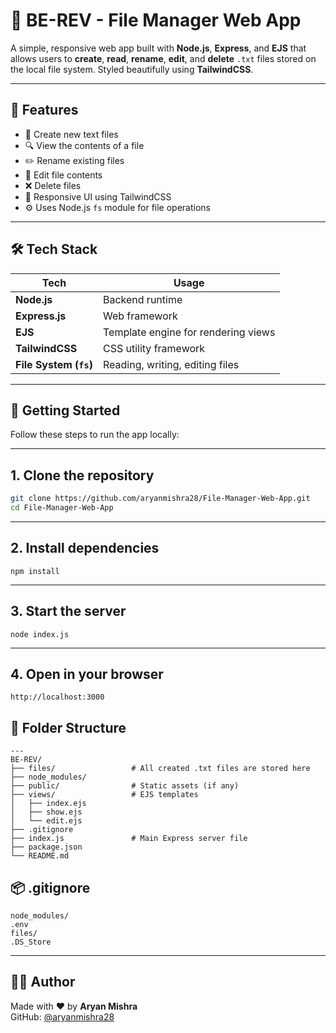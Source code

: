 # 📁 BE-REV - File Manager Web App

A simple, responsive web app built with **Node.js**, **Express**, and **EJS** that allows users to **create**, **read**, **rename**, **edit**, and **delete** `.txt` files stored on the local file system. Styled beautifully using **TailwindCSS**.

---

## 🚀 Features

- 📄 Create new text files
- 🔍 View the contents of a file
- ✏️ Rename existing files
- 📝 Edit file contents
- ❌ Delete files
- 🎨 Responsive UI using TailwindCSS
- ⚙️ Uses Node.js `fs` module for file operations

---

## 🛠 Tech Stack

| Tech | Usage |
|------|-------|
| **Node.js** | Backend runtime |
| **Express.js** | Web framework |
| **EJS** | Template engine for rendering views |
| **TailwindCSS** | CSS utility framework |
| **File System (`fs`)** | Reading, writing, editing files |

---


## 🚀 Getting Started

Follow these steps to run the app locally:

---

## 1. Clone the repository

```bash
git clone https://github.com/aryanmishra28/File-Manager-Web-App.git
cd File-Manager-Web-App
```
---

## 2. Install dependencies

```
npm install
```
 ---
 
## 3. Start the server

```
node index.js
```
---

## 4. Open in your browser
```
http://localhost:3000
``` 

## 📁 Folder Structure

```
---
BE-REV/
├── files/                 # All created .txt files are stored here
├── node_modules/
├── public/                # Static assets (if any)
├── views/                 # EJS templates
│   ├── index.ejs
│   ├── show.ejs
│   └── edit.ejs
├── .gitignore
├── index.js               # Main Express server file
├── package.json
└── README.md
```


## 📦 .gitignore

```
node_modules/
.env
files/
.DS_Store
```


---

## 👨‍💻 Author

Made with ❤️ by **Aryan Mishra**  
GitHub: [@aryanmishra28](https://github.com/aryanmishra28)

